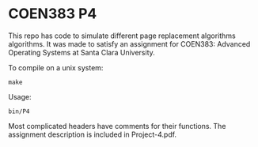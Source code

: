 # COEN383 P4

This repo has code to simulate different page replacement algorithms algorithms. It was made to satisfy an assignment for COEN383: Advanced Operating Systems at Santa Clara University. 

To compile on a unix system:

    make

Usage:

    bin/P4

Most complicated headers have comments for their functions. The assignment description is included in Project-4.pdf.
